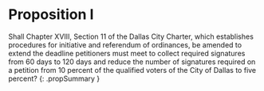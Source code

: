 # Proposition I

Shall Chapter XVIII, Section 11 of the Dallas City Charter, which establishes procedures for initiative and referendum of ordinances, be amended to extend the deadline petitioners must meet to collect required signatures from 60 days to 120 days and reduce the number of signatures required on a petition from 10 percent of the qualified voters of the City of Dallas to five percent?
{: .propSummary }
